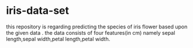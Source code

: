 # iris-data-set
this repository is regarding predicting the species of iris flower based upon the given data .
the data consists of four features(in cm) namely sepal length,sepal width,petal length,petal width.
